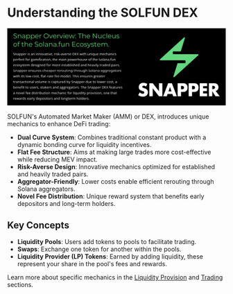 # Understanding the SOLFUN DEX

![SOLFUN DEX](../../public/assets/solfun-snapper.png)

SOLFUN's Automated Market Maker (AMM) or DEX, introduces unique mechanics to enhance DeFi trading:

- **Dual Curve System**: Combines traditional constant product with a dynamic bonding curve for liquidity incentives.
- **Flat Fee Structure**: Aims at making large trades more cost-effective while reducing MEV impact.
- **Risk-Averse Design**: Innovative mechanics optimized for established and heavily traded pairs.
- **Aggregator-Friendly**: Lower costs enable efficient rerouting through Solana aggregators.
- **Novel Fee Distribution**: Unique reward system that benefits early depositors and long-term holders.

## Key Concepts

- **Liquidity Pools**: Users add tokens to pools to facilitate trading.
- **Swaps**: Exchange one token for another within the pools.
- **Liquidity Provider (LP) Tokens**: Earned by adding liquidity, these represent your share in the pool's fees and rewards.

Learn more about specific mechanics in the [Liquidity Provision](liquidity-provision.md) and [Trading](trading-on-solfun.md) sections.
